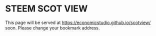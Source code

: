# STEEM SCOT VIEW

This page will be served at https://economicstudio.github.io/scotview/ soon. Please change your bookmark address.
